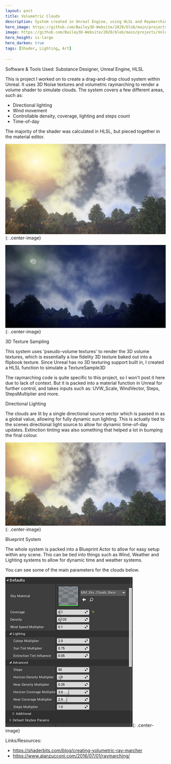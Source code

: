 ```yaml
---
layout: post
title: Volumetric Clouds
description: System created in Unreal Engine, using HLSL and Raymarching techniques to create volumetric clouds.
hero_image: https://github.com/Bailey3D-Website/2020/blob/main/projects/Volumetric%20Clouds/thumb.jpg?raw=true
image: https://github.com/Bailey3D-Website/2020/blob/main/projects/Volumetric%20Clouds/thumb.jpg?raw=true
hero_height: is-large
hero_darken: true
tags: [Shader, Lighting, Art]

---
```

Software & Tools Used: Substance Designer, Unreal Engine, HLSL


This is project I worked on to create a drag-and-drop cloud system within Unreal. It uses 3D Noise textures and volumetric raymarching to render a volume shader to simulate clouds. The system covers a few different areas, such as:

- Directional lighting
- Wind movement
- Controllable density, coverage, lighting and steps count
- Time-of-day

The majority of the shader was calculated in HLSL, but pieced together in the material editor.

![Image](https://github.com/Bailey3D-Website/2020/blob/main/projects/Volumetric%20Clouds/thumb.jpg?raw=true){: .center-image}

![Image](https://github.com/Bailey3D-Website/2020/blob/main/projects/Volumetric%20Clouds/bailey-martin-volumeclouds-render-01.jpg?raw=true){: .center-image}

3D Texture Sampling

This system uses 'pseudo-volume textures'  to render the 3D volume textures, which is essentially a low fidelity 3D texture baked out into a flipbook texture. Since Unreal has no 3D texturing support built in, I created a HLSL function to simulate a TextureSample3D 

<script src="https://gist.github.com/Bailey3D/008fa85282f1d5bcd348ee770c84dc90.js"></script>

The raymarching code is quite specific to this project, so I won't post it here due to lack of context. But it is packed into a material function in Unreal for further control, and takes inputs such as: UVW_Scale, WindVector, Steps, StepsMultiplier and more.

Directional Lighting

The clouds are lit by a single directional source vector which is passed in as a global value, allowing for fully dynamic sun lighting. This is actually tied to the scenes directional light source to allow for dynamic time-of-day updates. Extinction tinting was also something that helped a lot in bumping the final colour.

![Image](https://github.com/Bailey3D-Website/2020/blob/main/projects/Volumetric%20Clouds/bailey-martin-volumeclouds-render-02.jpg?raw=true){: .center-image}

Blueprint System

The whole system is packed into a Blueprint Actor to allow for easy setup within any scene. This can be tied into things such as Wind, Weather and Lighting systems to allow for dynamic time and weather systems.

You can see some of the main parameters for the clouds below.

![Image](https://github.com/Bailey3D-Website/2020/blob/main/projects/Volumetric%20Clouds/bailey-martin-ezgif-com-resize.jpg?raw=true){: .center-image}

 Links/Resources:

- https://shaderbits.com/blog/creating-volumetric-ray-marcher
- https://www.alanzucconi.com/2016/07/01/raymarching/